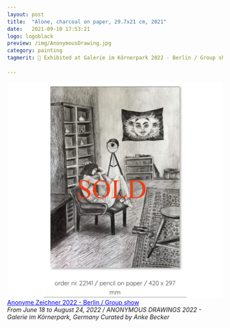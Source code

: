 ```yaml
---
layout: post
title:  "Alone, charcoal on paper, 29.7x21 cm, 2021"
date:   2021-09-10 17:53:21
logo: logoblack
preview: /img/AnonymousDrawing.jpg
category: painting
tagmerit: 🔖 Exhibited at Galerie im Körnerpark 2022 - Berlin / Group show. 

---
```


![alone](/img/AnonymousDrawing.jpg)
<a href="#" class="tag" style="color: blue"> Anonyme Zeichner 2022 - Berlin / Group show </a> <br>
*From June 18 to August 24, 2022 / ANONYMOUS DRAWINGS 2022 - Galerie im Körnerpark, Germany*
*Curated by Anke Becker*

 